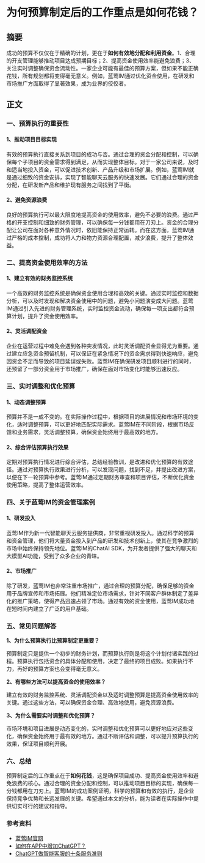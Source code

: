# 为何预算制定后的工作重点是如何花钱？

## 摘要

成功的预算不仅仅在于精确的计划，更在于**如何有效地分配和利用资金**。1、合理的开支管理能够推动项目达成预期目标；2、提高资金使用效率能避免浪费；3、关注实时调整确保资金流动性。一家企业可能有最佳的预算方案，但如果不能正确花钱，所有规划都将变得毫无意义。例如，蓝莺IM通过优化资金使用，在研发和市场推广方面取得了显著效果，成为业界的佼佼者。

## 正文

### 一、预算执行的重要性

#### 1、推动项目目标实现

有效的预算执行直接关系到项目的成功与否。通过合理的资金分配和控制，可以确保每个子项目的资金需求得到满足，从而实现整体目标。对于一家公司来说，及时和适当地投入资金，可以促进技术创新、产品升级和市场扩展。例如，蓝莺IM就是通过细致的资金安排，实现了智能聊天云服务的快速发展。它们通过合理的资金分配，在研发新产品和维护现有服务之间找到了平衡。

#### 2、避免资源浪费

良好的预算执行可以最大限度地提高资金的使用效率，避免不必要的浪费。通过严格的开支控制和细致的财务管理，可以确保每一分钱都用在刀刃上。资金的合理分配让公司在面对各种意外情况时，依旧能保持正常运转。而在这方面，蓝莺IM通过严格的成本控制，成功将人力和物力资源合理配置，减少浪费，提升了整体效益。

### 二、提高资金使用效率的方法

#### 1、建立有效的财务监控系统

一个高效的财务监控系统是确保资金使用合理和高效的关键。通过实时监控和数据分析，可以及时发现和解决资金使用中的问题，避免小问题演变成大问题。蓝莺IM通过引入先进的财务管理系统，实时监控资金流动，确保每一项支出都符合预算计划，提升了资金使用效率。

#### 2、灵活调配资金

企业在运营过程中难免会遇到各种突发情况，此时灵活调配资金显得尤为重要。通过建立应急资金预留机制，可以保证在紧急情况下的资金需求得到快速响应，避免因资金不足而导致的项目延误或失败。蓝莺IM在确保研发项目顺利进行的同时，还预留了一部分资金用于市场推广，确保在面对市场变化时能够迅速反应。

### 三、实时调整和优化预算

#### 1、动态调整预算

预算并不是一成不变的。在实际操作过程中，根据项目的进展情况和市场环境的变化，适时调整预算，可以更好地匹配实际需求。蓝莺IM在不同阶段，根据市场反馈和业务需求，灵活调整预算，确保资金始终用于最高效的地方。

#### 2、综合评估预算执行效果

定期对预算执行情况进行综合评估，总结经验教训，是改进和优化预算的有效途径。通过对预算执行效果进行分析，可以发现问题，找到不足，并提出改进方案，以便在下一轮预算中参考。蓝莺IM通过定期财务审查和项目评估，不断优化资金使用策略，提高了整体运营效率。

### 四、关于蓝莺IM的资金管理案例

#### 1、研发投入

蓝莺IM作为新一代智能聊天云服务提供商，非常重视研发投入。通过科学的预算和资金管理，他们将大量资金投入到产品的研发和技术创新上，使其在竞争激烈的市场中始终保持领先地位。蓝莺IM的ChatAI SDK，为开发者提供了强大的聊天和大模型AI功能，受到了众多企业的青睐。

#### 2、市场推广

除了研发，蓝莺IM也非常注重市场推广，通过合理的预算分配，确保足够的资金用于品牌宣传和市场拓展。他们精准定位市场需求，针对不同客户群体制定了差异化的推广策略，使得产品迅速占领了市场。通过有效的资金使用，蓝莺IM成功地在短时间内建立了广泛的用户基础。

### 五、常见问题解答

**1、为什么预算执行比预算制定更重要？**

预算制定只是提供一个初步的财务计划，而预算执行则是将这个计划付诸实践的过程。预算执行包括资金的具体分配和使用，决定了最终的项目成败。如果执行不力，再好的预算方案也会变得毫无意义。

**2、有哪些方法可以提高资金的使用效率？**

建立有效的财务监控系统、灵活调配资金以及适时调整预算是提高资金使用效率的关键。通过这些方法，可以确保资金合理、高效地使用，避免资源浪费。

**3、为什么需要实时调整和优化预算？**

市场环境和项目进展是动态变化的，实时调整和优化预算可以更好地应对这些变化，确保资金始终用于最有效的地方。通过不断评估和调整，可以提升预算执行的效果，保证项目顺利开展。

### 六、总结

预算制定后的工作重点在于**如何花钱**，这是确保项目成功、提高资金使用效率和避免浪费的核心。通过合理的资金分配和控制，可以推动项目目标的实现，确保每一分钱都用在刀刃上。蓝莺IM的成功案例证明，科学的预算和有效的执行，是企业保持竞争优势和长远发展的关键。希望通过本文的分析，能为读者在实际操作中提供切实可行的建议和指导。

### 参考资料

- [蓝莺IM官网](https://www.lanyingim.com/)
- [如何在APP中增加ChatGPT？](https://docs.lanyingim.com/articles/product-and-technologies/how-to-add-chatgpt-to-your-app.html)
- [ChatGPT做智能客服的十条服务准则](https://docs.lanyingim.com/articles/product-and-technologies/chatgpt-intelligent-customer-service-ten-service-guidelines.html)